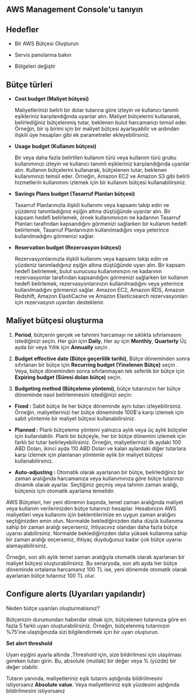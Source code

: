 AWS Management Console'u tanıyın
--

Hedefler
--

- Bir AWS Bütçesi Oluşturun

- Servis panolarına bakın

- Bölgeleri değiştir

Bütçe türleri
--

- **Cost budget (Maliyet bütçesi)**


  Maliyetlerinizi belirli bir dolar tutarına göre izleyin ve kullanıcı tanımlı eşikleriniz karşılandığında uyarılar alın. Maliyet bütçelerini kullanarak,         belirlediğiniz bütçelenmiş tutar, beklenen bulut harcamanızı temsil eder. Örneğin, bir iş birimi için bir maliyet bütçesi ayarlayabilir ve ardından ilişkili üye  hesapları gibi ek parametreler ekleyebilirsiniz.

- **Usage budget (Kullanım bütçesi)**

  Bir veya daha fazla belirtilen kullanım türü veya kullanım türü grubu kullanımınızı izleyin ve kullanıcı tanımlı eşikleriniz karşılandığında uyarılar alın. Kullanım bütçelerini kullanarak, bütçelenen tutar, beklenen kullanımınızı temsil eder. Örneğin, Amazon EC2 ve Amazon S3 gibi belirli hizmetlerin kullanımını izlemek için bir kullanım bütçesi kullanabilirsiniz.

- **Savings Plans budget (Tasarruf Planları bütçesi)**

  Tasarruf Planlarınızla ilişkili kullanımı veya kapsamı takip edin ve yüzdeniz tanımladığınız eşiğin altına düştüğünde uyarılar alın. Bir kapsam hedefi belirlemek, örnek kullanımınızın ne kadarının Tasarruf Planları tarafından kapsandığını görmenizi sağlarken bir kullanım hedefi belirlemek, Tasarruf Planlarınızın kullanılmadığını veya yeterince kullanılmadığını görmenizi sağlar.

- **Reservation budget (Rezervasyon bütçesi)**

  Rezervasyonlarınızla ilişkili kullanımı veya kapsamı takip edin ve yüzdeniz tanımladığınız eşiğin altına düştüğünde uyarı alın. Bir kapsam hedefi belirlemek, bulut sunucusu kullanımınızın ne kadarının rezervasyonlar tarafından kapsandığını görmenizi sağlarken bir kullanım hedefi belirlemek, rezervasyonlarınızın kullanılmadığını veya yeterince kullanılmadığını görmenizi sağlar. Amazon EC2, Amazon RDS, Amazon Redshift, Amazon ElastiCache ve Amazon Elasticsearch rezervasyonları için rezervasyon uyarıları desteklenir.

Maliyet bütçesi oluşturma
--

1. **Period**, bütçenin gerçek ve tahmini harcamayı ne sıklıkta sıfırlamasını istediğinizi seçin. Her gün için **Daily**, Her ay için **Monthly**, **Quarterly** Üç ayda bir veya Yıllık için **Annually** seçin .

2. **Budget effective date (Bütçe geçerlilik tarihi)**, Bütçe döneminden sonra sıfırlanan bir bütçe için **Recurring budget (Yinelenen Bütçe)** seçin . Veya, bütçe döneminden sonra sıfırlanmayan tek seferlik bir bütçe için **Expiring budget (Süresi dolan bütçe)** seçin.

3. **Budgeting method (Bütçeleme yöntemi)**, bütçe tutarınızın her bütçe döneminde nasıl belirlenmesini istediğinizi seçin:

  -   **Fixed :** Sabit bütçe ile her bütçe döneminde aynı tutarı izleyebilirsiniz. Örneğin, maliyetlerinizi her bütçe döneminde 100$'a karşı izlemek için sabit yöntemle bir maliyet bütçesi kullanabilirsiniz.

  -   **Planned :** Planlı bütçeleme yöntemi yalnızca aylık veya üç aylık bütçeler için kullanılabilir. Planlı bir bütçeyle, her bir bütçe dönemini izlemek için farklı bir tutar belirleyebilirsiniz. Örneğin, maliyetlerinizi ilk aydaki 100 ABD Doları, ikinci ayda 110 ABD Doları ve kalan aylardaki diğer tutarlara karşı izlemek için planlanan yöntemle aylık bir maliyet bütçesi kullanabilirsiniz.

  -   **Auto-adjusting :** Otomatik olarak ayarlanan bir bütçe, belirlediğiniz bir zaman aralığında harcamanıza veya kullanımınıza göre bütçe tutarınızı dinamik olarak ayarlar. Seçtiğiniz geçmiş veya tahmin zaman aralığı, bütçeniz için otomatik ayarlama temelidir.

AWS Bütçeleri, her yeni dönemin başında, temel zaman aralığında maliyet veya kullanım verilerinizden bütçe tutarınızı hesaplar. Hesabınızın AWS maliyetleri veya kullanımı için beklentilerinize en uygun zaman aralığını seçtiğinizden emin olun. Normalde beklediğinizden daha düşük kullanıma sahip bir zaman aralığı seçerseniz, ihtiyacınız olandan daha fazla bütçe uyarısı alabilirsiniz. Normalde beklediğinizden daha yüksek kullanıma sahip bir zaman aralığı seçerseniz, ihtiyaç duyduğunuz kadar çok bütçe uyarısı alamayabilirsiniz.

Örneğin, son altı aylık temel zaman aralığıyla otomatik olarak ayarlanan bir maliyet bütçesi oluşturabilirsiniz. Bu senaryoda, son altı ayda her bütçe döneminde ortalama harcamanız 100 TL ise, yeni dönemde otomatik olarak ayarlanan bütçe tutarınız 100 TL olur.

Configure alerts (Uyarıları yapılandır)
--

Neden bütçe uyarıları oluşturmalısınız?

Bütçenizin durumundan haberdar olmak için, bütçelenen tutarınıza göre en fazla 5 farklı uyarı oluşturabilirsiniz. Örneğin, bütçelenmiş tutarınızın %75'ine ulaştığınızda sizi bilgilendirmek için bir uyarı oluşturun.

**Set alert threshold**

Uyarı eşiğini ayarla altında ,Threshold için, size bildirilmesi için ulaşılması gereken tutarı girin. Bu, absolute (mutlak) bir değer veya % (yüzde) bir değer olabilir. 

Tutarın yanında, maliyetleriniz eşik tutarını aştığında bildirilmesini istiyorsanız **Absolute value**. Veya maliyetleriniz eşik yüzdesini aştığında bildirilmesini istiyorsanız 

